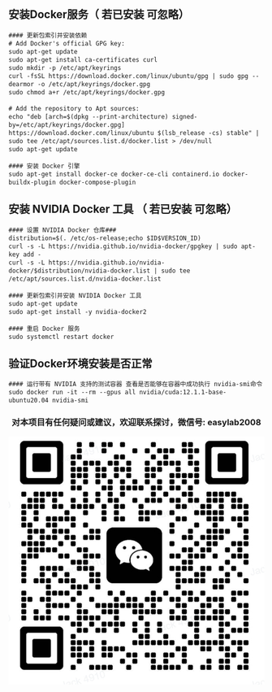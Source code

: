 
## 安装Docker服务（ 若已安装 可忽略）

```shell
#### 更新包索引并安装依赖
# Add Docker's official GPG key:
sudo apt-get update
sudo apt-get install ca-certificates curl
sudo mkdir -p /etc/apt/keyrings
curl -fsSL https://download.docker.com/linux/ubuntu/gpg | sudo gpg --dearmor -o /etc/apt/keyrings/docker.gpg
sudo chmod a+r /etc/apt/keyrings/docker.gpg

# Add the repository to Apt sources:
echo "deb [arch=$(dpkg --print-architecture) signed-by=/etc/apt/keyrings/docker.gpg] https://download.docker.com/linux/ubuntu $(lsb_release -cs) stable" | sudo tee /etc/apt/sources.list.d/docker.list > /dev/null
sudo apt-get update

#### 安装 Docker 引擎
sudo apt-get install docker-ce docker-ce-cli containerd.io docker-buildx-plugin docker-compose-plugin

```


##  安装 NVIDIA Docker 工具 （ 若已安装 可忽略）

```shell
#### 设置 NVIDIA Docker 仓库###
distribution=$(. /etc/os-release;echo $ID$VERSION_ID)
curl -s -L https://nvidia.github.io/nvidia-docker/gpgkey | sudo apt-key add -
curl -s -L https://nvidia.github.io/nvidia-docker/$distribution/nvidia-docker.list | sudo tee /etc/apt/sources.list.d/nvidia-docker.list

#### 更新包索引并安装 NVIDIA Docker 工具
sudo apt-get update
sudo apt-get install -y nvidia-docker2

#### 重启 Docker 服务
sudo systemctl restart docker

```

## 验证Docker环境安装是否正常
```shell
#### 运行带有 NVIDIA 支持的测试容器 查看是否能够在容器中成功执行 nvidia-smi命令
sudo docker run -it --rm --gpus all nvidia/cuda:12.1.1-base-ubuntu20.04 nvidia-smi
```


<div align="center">

### 对本项目有任何疑问或建议，欢迎联系探讨，微信号: easylab2008

![本地图片](../images/weixin.jpg "项目架构图")

</div>
